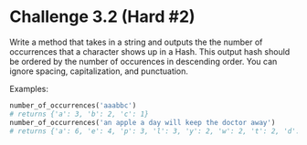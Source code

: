 # Challenge 3.2 (Hard #2)

Write a method that takes in a string and outputs the the number of occurrences that a character shows up in a Hash. This output hash should be ordered by the number of occurences in descending order. You can ignore spacing, capitalization, and punctuation.

Examples: 
```ruby
number_of_occurrences('aaabbc')
# returns {'a': 3, 'b': 2, 'c': 1}
number_of_occurrences('an apple a day will keep the doctor away')
# returns {'a': 6, 'e': 4, 'p': 3, 'l': 3, 'y': 2, 'w': 2, 't': 2, 'd': 2, 'h': 1, 'n': 1, 'c': 1, 'o': 1, 'i': 1, 'k': 1, 'r': 1}
```